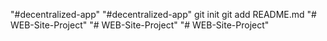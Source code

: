 "#decentralized-app" 
"#decentralized-app"  git init git add README.md
"# WEB-Site-Project" 
"# WEB-Site-Project" 
"# WEB-Site-Project" 
